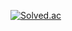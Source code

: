 [![Solved.ac](http://mazassumnida.wtf/api/v2/generate_badge?boj={wltjd403})](https://solved.ac/{wltjd403})

